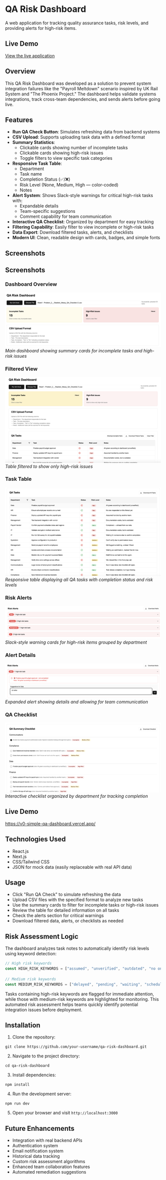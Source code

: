 # QA Risk Dashboard

A web application for tracking quality assurance tasks, risk levels, and providing alerts for high-risk items.

## Live Demo

[View the live application](https://v0-simple-qa-dashboard.vercel.app/)

## Overview

This QA Risk Dashboard was developed as a solution to prevent system integration failures like the "Payroll Meltdown" scenario inspired by UK Rail System and "The Phoenix Project." The dashboard helps validate systems integrations, track cross-team dependencies, and sends alerts before going live.

## Features

- **Run QA Check Button**: Simulates refreshing data from backend systems
- **CSV Upload**: Supports uploading task data with a defined format
- **Summary Statistics**: 
  - Clickable cards showing number of incomplete tasks
  - Clickable cards showing high-risk issues
  - Toggle filters to view specific task categories
- **Responsive Task Table**:
  - Department
  - Task name
  - Completion Status (✅/❌)
  - Risk Level (None, Medium, High — color-coded)
  - Notes
- **Alert System**: Shows Slack-style warnings for critical high-risk tasks with:
  - Expandable details
  - Team-specific suggestions
  - Comment capability for team communication
- **Interactive QA Checklist**: Organized by department for easy tracking
- **Filtering Capability**: Easily filter to view incomplete or high-risk tasks
- **Data Export**: Download filtered tasks, alerts, and checklists
- **Modern UI**: Clean, readable design with cards, badges, and simple fonts

## Screenshots

## Screenshots

### Dashboard Overview
![Dashboard Overview](./images/dashboard-overview)
*Main dashboard showing summary cards for incomplete tasks and high-risk issues*

### Filtered View
![Filtered View](./images/filtered-view)
*Table filtered to show only high-risk issues*

### Task Table
![Task Table](./images/task-table)
*Responsive table displaying all QA tasks with completion status and risk levels*

### Risk Alerts
![Risk Alerts](./images/risk-alerts)
*Slack-style warning cards for high-risk items grouped by department*

### Alert Details
![Alert Details](./images/alert-details)
*Expanded alert showing details and allowing for team communication*

### QA Checklist
![QA Checklist](./images/qa-checklist)
*Interactive checklist organized by department for tracking completion*

## Live Demo

https://v0-simple-qa-dashboard.vercel.app/

## Technologies Used

- React.js
- Next.js
- CSS/Tailwind CSS
- JSON for mock data (easily replaceable with real API data)

## Usage

- Click "Run QA Check" to simulate refreshing the data
- Upload CSV files with the specified format to analyze new tasks
- Use the summary cards to filter for incomplete tasks or high-risk issues
- Review the table for detailed information on all tasks
- Check the alerts section for critical warnings
- Download filtered data, alerts, or checklists as needed

## Risk Assessment Logic

The dashboard analyzes task notes to automatically identify risk levels using keyword detection:

```javascript
// High risk keywords
const HIGH_RISK_KEYWORDS = ["assumed", "unverified", "outdated", "no one responded", "critical", "urgent", "failed"];

// Medium risk keywords
const MEDIUM_RISK_KEYWORDS = ["delayed", "pending", "waiting", "scheduled", "partial"];
```

Tasks containing high-risk keywords are flagged for immediate attention, while those with medium-risk keywords are highlighted for monitoring. This automated risk assessment helps teams quickly identify potential integration issues before deployment.

## Installation

1. Clone the repository:
```
git clone https://github.com/your-username/qa-risk-dashboard.git
```

2. Navigate to the project directory:
```
cd qa-risk-dashboard
```

3. Install dependencies:
```
npm install
```

4. Run the development server:
```
npm run dev
```

5. Open your browser and visit `http://localhost:3000`

## Future Enhancements

- Integration with real backend APIs
- Authentication system
- Email notification system
- Historical data tracking
- Custom risk assessment algorithms
- Enhanced team collaboration features
- Automated remediation suggestions
